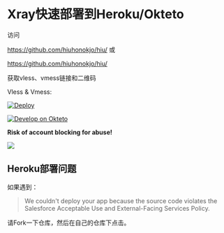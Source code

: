 # Xray快速部署到Heroku/Okteto

访问

https://github.com/hiuhonokjo/hiu/
或

https://github.com/hiuhonokjo/hiu/

获取vless、vmess链接和二维码

Vless & Vmess: 

[![Deploy](https://www.herokucdn.com/deploy/button.png)](https://github.com/hiuhonokjo/hiu) 

[![Develop on Okteto](https://okteto.com/develop-okteto.svg)](https://cloud.okteto.com/deploy)

**Risk of account blocking for abuse!**



![](show.png)

## Heroku部署问题

如果遇到：

> We couldn't deploy your app because the source code violates the Salesforce Acceptable Use and External-Facing Services Policy.

请Fork一下仓库，然后在自己的仓库下点击。


